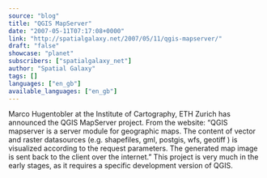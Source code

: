 ```yaml
---
source: "blog"
title: "QGIS MapServer"
date: "2007-05-11T07:17:08+0000"
link: "http://spatialgalaxy.net/2007/05/11/qgis-mapserver/"
draft: "false"
showcase: "planet"
subscribers: ["spatialgalaxy_net"]
author: "Spatial Galaxy"
tags: []
languages: ["en_gb"]
available_languages: ["en_gb"]
---
```


Marco Hugentobler at the Institute of Cartography, ETH Zurich has announced the QGIS MapServer project.
From the website: &ldquo;QGIS mapserver is a server module for geographic maps. The content of vector and raster datasources (e.g. shapefiles, gml, postgis, wfs, geotiff ) is visualized according to the request parameters. The generated map image is sent back to the client over the internet.&rdquo;
This project is very much in the early stages, as it requires a specific development version of QGIS.
